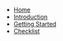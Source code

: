 - [Home](README.md)
- [Introduction](Introduction/README.md)
- [Getting Started](Getting_Started/README.md)
- [Checklist](checklist.md)
